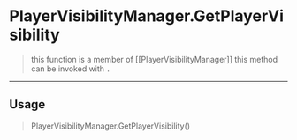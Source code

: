 # PlayerVisibilityManager.GetPlayerVisibility
> this function is a member of [[PlayerVisibilityManager]]
> this method can be invoked with `.`
-----
## Usage
> PlayerVisibilityManager.GetPlayerVisibility()
